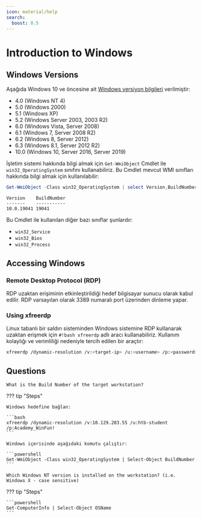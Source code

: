 ```yaml
---
icon: material/help
search:
  boost: 0.5
---
```


# Introduction to Windows

## Windows Versions

Aşağıda Windows 10 ve öncesine ait [Windows versiyon bilgileri](https://learn.microsoft.com/en-us/windows/win32/sysinfo/operating-system-version) verilmiştir:

* 4.0 (Windows NT 4)
* 5.0 (Windows 2000)
* 5.1 (Windows XP)
* 5.2 (Windows Server 2003, 2003 R2)
* 6.0 (Windows Vista, Server 2008)
* 6.1 (Windows 7, Server 2008 R2)
* 6.2 (Windows 8, Server 2012)
* 6.3 (Windows 8.1, Server 2012 R2)
* 10.0 (Windows 10, Server 2016, Server 2019)

İşletim sistemi hakkında bilgi almak için `Get-WmiObject` Cmdlet ile `win32_OperatingSystem` sınıfını kullanabiliriz. Bu Cmdlet mevcut WMI sınıfları hakkında bilgi almak için kullanılabilir:

```powershell
Get-WmiObject -Class win32_OperatingSystem | select Version,BuildNumber
```

```text title="Output"
Version    BuildNumber
-------    -----------
10.0.19041 19041
```

Bu Cmdlet ile kullanılan diğer bazı sınıflar şunlardır:

* `win32_Service`
* `win32_Bios`
* `win32_Process`

## Accessing Windows

### Remote Desktop Protocol (RDP)

RDP uzaktan erişiminin etkinleştirildiği hedef bilgisayar sunucu olarak kabul edilir. RDP varsayılan olarak 3389 numaralı port üzerinden dinleme yapar.

### Using xfreerdp

Linux tabanlı bir saldırı sisteminden Windows sistemine RDP kullanarak uzaktan erişmek için `#!bash xfreerdp` adlı aracı kullanabiliriz. Kullanım kolaylığı ve verimliliği nedeniyle tercih edilen bir araçtır:

```bash
xfreerdp /dynamic-resolution /v:<target-ip> /u:<username> /p:<password>
```

## Questions

```text
What is the Build Number of the target workstation?
```

??? tip "Steps"

    Windows hedefine bağlan:

    ```bash
    xfreerdp /dynamic-resolution /v:10.129.203.55 /u:htb-student /p:Academy_WinFun!
    ```

    Windows içerisinde aşağıdaki komutu çalıştır:

    ```powershell
    Get-WmiObject -Class win32_OperatingSystem | Select-Object BuildNumber
    ```

```text
Which Windows NT version is installed on the workstation? (i.e. Windows X - case sensitive)
```

??? tip "Steps"

    ```powershell
    Get-ComputerInfo | Select-Object OSName
    ```
